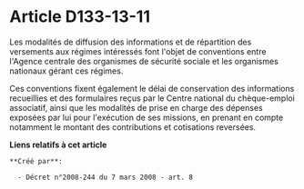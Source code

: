# Article D133-13-11

Les modalités de diffusion des informations et de répartition des versements aux régimes intéressés font l'objet de
conventions entre l'Agence centrale des organismes de sécurité sociale et les organismes nationaux gérant ces régimes. 

Ces conventions fixent également le délai de conservation des informations recueillies et des formulaires reçus par le Centre
national du chèque-emploi associatif, ainsi que les modalités de prise en charge des dépenses exposées par lui pour
l'exécution de ses missions, en prenant en compte notamment le montant des contributions et cotisations reversées.

**Liens relatifs à cet article**

	**Créé par**:

	  - Décret n°2008-244 du 7 mars 2008 - art. 8
